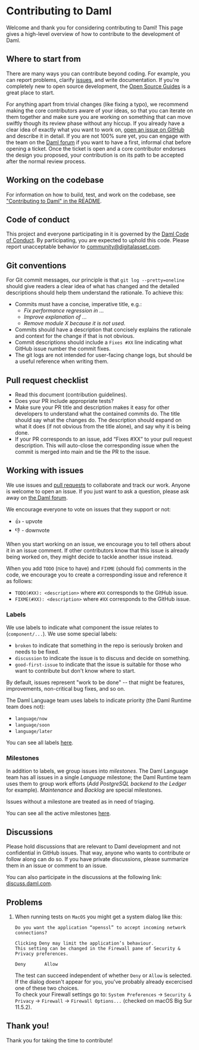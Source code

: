 # Contributing to Daml

Welcome and thank you for considering contributing to Daml! This page gives a high-level overview of how to contribute to the development of Daml.

## Where to start from

There are many ways you can contribute beyond coding. For example, you can report problems, clarify [issues](https://github.com/digital-asset/daml/issues), and write documentation. If you're completely new to open source development, the [Open Source Guides](https://opensource.guide) is a great place to start.

For anything apart from trivial changes (like fixing a typo), we recommend making the core contributors aware of your ideas, so that you can iterate on them together and make sure you are working on something that can move swiftly though its review phase without any hiccup. If you already have a clear idea of exactly what you want to work on, [open an issue on GitHub](https://github.com/digital-asset/daml/issues/new/choose) and describe it in detail. If you are not 100% sure yet, you can engage with the team on the [Daml forum](https://discuss.daml.com) if you want to have a first, informal chat before opening a ticket. Once the ticket is open and a core contributor endorses the design you proposed, your contribution is on its path to be accepted after the normal review process.

## Working on the codebase

For information on how to build, test, and work on the codebase, see ["Contributing to Daml" in the README](./README.md#contributing-to-daml).

## Code of conduct

This project and everyone participating in it is governed by the [Daml Code of Conduct](./CODE_OF_CONDUCT.md). By participating, you are expected to uphold this code. Please report unacceptable behavior to [community@digitalasset.com](mailto:community@digitalasset.com).

## Git conventions

For Git commit messages, our principle is that `git log --pretty=oneline` should give readers a clear idea of what has changed and the detailed descriptions should help them understand the rationale. To achieve this:

* Commits must have a concise, imperative title, e.g.:
  * *Fix performance regression in …*
  * *Improve explanation of …*
  * *Remove module X because it is not used.*
* Commits should have a description that concisely explains the rationale and context for the change if that is not obvious.
* Commit descriptions should include a `Fixes #XX` line indicating what GitHub issue number the commit fixes.
* The git logs are not intended for user-facing change logs, but should be a useful reference when writing them.

## Pull request checklist

* Read this document (contribution guidelines).
* Does your PR include appropriate tests?
* Make sure your PR title and description makes it easy for other developers to understand what the contained commits do. The title should say what the changes do. The description should expand on what it does (if not obvious from the title alone), and say why it is being done.
* If your PR corresponds to an issue, add “Fixes #XX” to your pull request description. This will auto-close the corresponding issue when the commit is merged into main and tie the PR to the issue.

## Working with issues

We use issues and [pull requests](https://help.github.com/articles/about-pull-requests/) to collaborate and track our work. Anyone is welcome to open an issue. If you just want to ask a question, please ask away on [the Daml forum](https://discuss.daml.com).

We encourage everyone to vote on issues that they support or not:

* 👍 - upvote
* 👎 - downvote

When you start working on an issue, we encourage you to tell others about it in an issue comment. If other contributors know that this issue is already being worked on, they might decide to tackle another issue instead.

When you add `TODO` (nice to have) and `FIXME` (should fix) comments in the code, we encourage you to create a corresponding issue and reference it as follows:

* `TODO(#XX): <description>` where `#XX` corresponds to the GitHub issue.
* `FIXME(#XX): <description>` where `#XX` corresponds to the GitHub issue.

### Labels

We use labels to indicate what component the issue relates to (`component/...`). We use some special labels:

- `broken` to indicate that something in the repo is seriously broken and needs to be fixed.
- `discussion` to indicate the issue is to discuss and decide on something.
- `good-first-issue` to indicate that the issue is suitable for those who want to contribute but don't know where to start.

By default, issues represent "work to be done" -- that might be features, improvements, non-critical bug fixes, and so on.

The Daml Language team uses labels to indicate priority (the Daml Runtime team does not):

- `language/now`
- `language/soon`
- `language/later`

You can see all labels [here](https://github.com/digital-asset/daml/labels).

### Milestones

In addition to labels, we group issues into *milestones*. The Daml Language team has all issues in a single *Language* milestone; the Daml Runtime team uses them to group work efforts (*Add PostgreSQL backend to the Ledger* for example). *Maintenance* and *Backlog* are special milestones.

Issues without a milestone are treated as in need of triaging.

You can see all the active milestones [here](https://github.com/digital-asset/daml/milestones).

## Discussions

Please hold discussions that are relevant to Daml development and not confidential in GitHub issues. That way, anyone who wants to contribute or follow along can do so. If you have private discussions, please summarize them in an issue or comment to an issue.

You can also participate in the discussions at the following link: [discuss.daml.com](https://discuss.daml.com/).

## Problems

1. When running tests on `MacOS` you might get a system dialog like this:
   ````
   Do you want the application “openssl” to accept incoming network connections?
   
   Clicking Deny may limit the application’s behaviour. 
   This setting can be changed in the Firewall pane of Security & Privacy preferences.
   
   Deny       Allow
   ````
   The test can succeed independent of whether `Deny` or `Allow` is selected.  
   If the dialog doesn't appear for you, you've probably already excercised one of these two choices.  
   To check your Firewall settings go to: `System Preferences` -> `Security & Privacy` -> `Firewall` -> `Firewall Options...` (checked on macOS Big Sur 11.5.2).  

## Thank you!

Thank you for taking the time to contribute!
